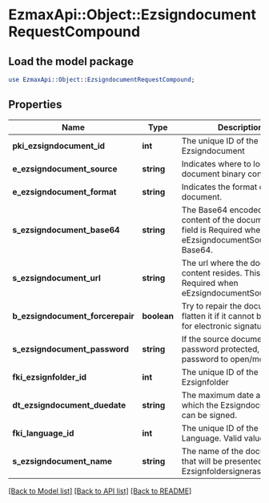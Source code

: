 # EzmaxApi::Object::EzsigndocumentRequestCompound

## Load the model package
```perl
use EzmaxApi::Object::EzsigndocumentRequestCompound;
```

## Properties
Name | Type | Description | Notes
------------ | ------------- | ------------- | -------------
**pki_ezsigndocument_id** | **int** | The unique ID of the Ezsigndocument | [optional] 
**e_ezsigndocument_source** | **string** | Indicates where to look for the document binary content. | 
**e_ezsigndocument_format** | **string** | Indicates the format of the document. | 
**s_ezsigndocument_base64** | **string** | The Base64 encoded binary content of the document.  This field is Required when eEzsigndocumentSource &#x3D; Base64. | [optional] 
**s_ezsigndocument_url** | **string** | The url where the document content resides.  This field is Required when eEzsigndocumentSource &#x3D; Url. | [optional] 
**b_ezsigndocument_forcerepair** | **boolean** | Try to repair the document or flatten it if it cannot be used for electronic signature.  | [optional] [default to true]
**s_ezsigndocument_password** | **string** | If the source document is password protected, the password to open/modify it. | [optional] [default to &#39;&#39;]
**fki_ezsignfolder_id** | **int** | The unique ID of the Ezsignfolder | 
**dt_ezsigndocument_duedate** | **string** | The maximum date and time at which the Ezsigndocument can be signed. | 
**fki_language_id** | **int** | The unique ID of the Language.  Valid values:  |Value|Description| |-|-| |1|French| |2|English| | 
**s_ezsigndocument_name** | **string** | The name of the document that will be presented to Ezsignfoldersignerassociations | 

[[Back to Model list]](../README.md#documentation-for-models) [[Back to API list]](../README.md#documentation-for-api-endpoints) [[Back to README]](../README.md)


